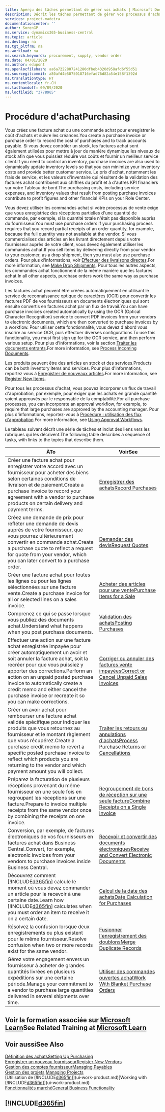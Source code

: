 ```yaml
---
title: Aperçu des tâches permettant de gérer vos achats | Microsoft Docs
description: Décrit les tâches permettant de gérer vos processus d'achat ou d'approvisionnement, y compris le fonctionnement des factures achat et des commandes achat.
services: project-madeira
documentationcenter: ''
author: SorenGP
ms.service: dynamics365-business-central
ms.topic: article
ms.devlang: na
ms.tgt_pltfrm: na
ms.workload: na
ms.search.keywords: procurement, supply, vendor order
ms.date: 04/01/2020
ms.author: edupont
ms.openlocfilehash: aa6a7222807241280dfbeb4320d958afd6f55d51
ms.sourcegitcommit: a80afd4e5075018716efad76d82a54e158f1392d
ms.translationtype: HT
ms.contentlocale: fr-CH
ms.lasthandoff: 09/09/2020
ms.locfileid: "3778905"
---
```

# <a name="purchasing"></a><span data-ttu-id="21b37-103">Procédure d'achat</span><span class="sxs-lookup"><span data-stu-id="21b37-103">Purchasing</span></span>
<span data-ttu-id="21b37-104">Vous créez une facture achat ou une commande achat pour enregistrer le coût d'achats et suivre les créances.</span><span class="sxs-lookup"><span data-stu-id="21b37-104">You create a purchase invoice or purchase order to record the cost of purchases and to track accounts payable.</span></span> <span data-ttu-id="21b37-105">Si vous devez contrôler un stock, les factures achat sont également utilisées pour mettre à jour de manière dynamique les niveaux de stock afin que vous puissiez réduire vos coûts et fournir un meilleur service client.</span><span class="sxs-lookup"><span data-stu-id="21b37-105">If you need to control an inventory, purchase invoices are also used to dynamically update inventory levels so that you can minimize your inventory costs and provide better customer service.</span></span> <span data-ttu-id="21b37-106">Le prix d'achat, notamment les frais de service, et les valeurs d'inventaire qui résultent de la validation des factures achat contribuent aux chiffres du profit et à d'autres KPI financiers sur votre Tableau de bord.</span><span class="sxs-lookup"><span data-stu-id="21b37-106">The purchasing costs, including service expenses, and inventory values that result from posting purchase invoices contribute to profit figures and other financial KPIs on your Role Center.</span></span>

<span data-ttu-id="21b37-107">Vous devez utiliser les commandes achat si votre processus de vente exige que vous enregistriez des réceptions partielles d'une quantité de commande, par exemple, si la quantité totale n'était pas disponible auprès du fournisseur.</span><span class="sxs-lookup"><span data-stu-id="21b37-107">You must use purchase orders if your purchasing process requires that you record partial receipts of an order quantity, for example, because the full quantity was not available at the vendor.</span></span> <span data-ttu-id="21b37-108">Si vous commercialisez des articles en les livrant directement depuis votre fournisseur auprès de votre client, vous devez également utiliser les commandes achat.</span><span class="sxs-lookup"><span data-stu-id="21b37-108">If you sell items by delivering directly from your vendor to your customer, as a drop shipment, then you must also use purchase orders.</span></span> <span data-ttu-id="21b37-109">Pour plus d'informations, voir [Effectuer des livraisons directes](sales-how-drop-shipment.md).</span><span class="sxs-lookup"><span data-stu-id="21b37-109">For more information, see [Make Drop Shipments](sales-how-drop-shipment.md).</span></span> <span data-ttu-id="21b37-110">Pour tous les autres aspects, les commandes achat fonctionnent de la même manière que les factures achat.</span><span class="sxs-lookup"><span data-stu-id="21b37-110">In all other aspects, purchase orders work the same way as purchase invoices.</span></span>

<span data-ttu-id="21b37-111">Les factures achat peuvent être créées automatiquement en utilisant le service de reconnaissance optique de caractères (OCR) pour convertir les factures PDF de vos fournisseurs en documents électroniques qui sont ensuite convertis en factures achat par un flux de travail.</span><span class="sxs-lookup"><span data-stu-id="21b37-111">You can have purchase invoices created automatically by using the OCR (Optical Character Recognition) service to convert PDF invoices from your vendors to electronic documents, which are then converted to purchase invoices by a workflow.</span></span> <span data-ttu-id="21b37-112">Pour utiliser cette fonctionnalité, vous devez d'abord vous inscrire au service OCR, puis effectuer diverses configurations.</span><span class="sxs-lookup"><span data-stu-id="21b37-112">To use this functionality, you must first sign up for the OCR service, and then perform various setup.</span></span> <span data-ttu-id="21b37-113">Pour plus d'informations, voir la section [Traiter les documents entrants](across-process-income-documents.md).</span><span class="sxs-lookup"><span data-stu-id="21b37-113">For more information, see [Process Incoming Documents](across-process-income-documents.md).</span></span>      

<span data-ttu-id="21b37-114">Les produits peuvent être des articles en stock et des services.</span><span class="sxs-lookup"><span data-stu-id="21b37-114">Products can be both inventory items and services.</span></span> <span data-ttu-id="21b37-115">Pour plus d'informations, reportez vous à [Enregistrer de nouveaux articles](inventory-how-register-new-items.md).</span><span class="sxs-lookup"><span data-stu-id="21b37-115">For more information, see [Register New Items](inventory-how-register-new-items.md).</span></span>

<span data-ttu-id="21b37-116">Pour tous les processus d'achat, vous pouvez incorporer un flux de travail d'approbation, par exemple, pour exiger que les achats en grande quantité soient approuvés par le responsable de la comptabilité.</span><span class="sxs-lookup"><span data-stu-id="21b37-116">For all purchase processes, you can incorporate an approval workflow, for example, to require that large purchases are approved by the accounting manager.</span></span> <span data-ttu-id="21b37-117">Pour plus d'informations, reportez-vous à [Procédure : utilisation des flux d'approbation](across-how-use-approval-workflows.md).</span><span class="sxs-lookup"><span data-stu-id="21b37-117">For more information, see [Using Approval Workflows](across-how-use-approval-workflows.md).</span></span>

<span data-ttu-id="21b37-118">Le tableau suivant décrit une série de tâches et inclut des liens vers les rubriques qui les décrivent.</span><span class="sxs-lookup"><span data-stu-id="21b37-118">The following table describes a sequence of tasks, with links to the topics that describe them.</span></span>

| <span data-ttu-id="21b37-119">À</span><span class="sxs-lookup"><span data-stu-id="21b37-119">To</span></span> | <span data-ttu-id="21b37-120">Voir</span><span class="sxs-lookup"><span data-stu-id="21b37-120">See</span></span> |
| --- | --- |
| <span data-ttu-id="21b37-121">Créer une facture achat pour enregistrer votre accord avec un fournisseur pour acheter des biens selon certaines conditions de livraison et de paiement.</span><span class="sxs-lookup"><span data-stu-id="21b37-121">Create a purchase invoice to record your agreement with a vendor to purchase products on certain delivery and payment terms.</span></span> |[<span data-ttu-id="21b37-122">Enregistrer des achats</span><span class="sxs-lookup"><span data-stu-id="21b37-122">Record Purchases</span></span>](purchasing-how-record-purchases.md) |
|<span data-ttu-id="21b37-123">Créez une demande de prix pour refléter une demande de devis auprès de votre fournisseur, que vous pourrez ultérieurement convertir en commande achat.</span><span class="sxs-lookup"><span data-stu-id="21b37-123">Create a purchase quote to reflect a request for quote from your vendor, which you can later convert to a purchase order.</span></span>|[<span data-ttu-id="21b37-124">Demander des devis</span><span class="sxs-lookup"><span data-stu-id="21b37-124">Request Quotes</span></span>](purchasing-how-request-quotes.md)|
| <span data-ttu-id="21b37-125">Créer une facture achat pour toutes les lignes ou pour les lignes sélectionnées sur une facture vente.</span><span class="sxs-lookup"><span data-stu-id="21b37-125">Create a purchase invoice for all or selected lines on a sales invoice.</span></span> |[<span data-ttu-id="21b37-126">Acheter des articles pour une vente</span><span class="sxs-lookup"><span data-stu-id="21b37-126">Purchase Items for a Sale</span></span>](purchasing-how-purchase-products-sale.md) |
|<span data-ttu-id="21b37-127">Comprenez ce qui se passe lorsque vous publiez des documents achat.</span><span class="sxs-lookup"><span data-stu-id="21b37-127">Understand what happens when you post purchase documents.</span></span>|[<span data-ttu-id="21b37-128">Validation des achats</span><span class="sxs-lookup"><span data-stu-id="21b37-128">Posting Purchases</span></span>](ui-post-purchases.md)|
| <span data-ttu-id="21b37-129">Effectuer une action sur une facture achat enregistrée impayée pour créer automatiquement un avoir et soit annuler la facture achat, soit la recréer pour que vous puissiez y apporter des corrections.</span><span class="sxs-lookup"><span data-stu-id="21b37-129">Perform an action on an unpaid posted purchase invoice to automatically create a credit memo and either cancel the purchase invoice or recreate it so you can make corrections.</span></span> |[<span data-ttu-id="21b37-130">Corriger ou annuler des factures vente impayées</span><span class="sxs-lookup"><span data-stu-id="21b37-130">Correct or Cancel Unpaid Sales Invoices</span></span>](purchasing-how-correct-cancel-unpaid-purchase-invoices.md) |
| <span data-ttu-id="21b37-131">Créer un avoir achat pour rembourser une facture achat validée spécifique pour indiquer les produits que vous retournez au fournisseur et le montant règlement que vous récupérez.</span><span class="sxs-lookup"><span data-stu-id="21b37-131">Create a purchase credit memo to revert a specific posted purchase invoice to reflect which products you are returning to the vendor and which payment amount you will collect.</span></span> |[<span data-ttu-id="21b37-132">Traiter les retours ou annulations d'achats</span><span class="sxs-lookup"><span data-stu-id="21b37-132">Process Purchase Returns or Cancellations</span></span>](purchasing-how-register-new-vendors.md) |
|<span data-ttu-id="21b37-133">Préparez la facturation de plusieurs réceptions provenant du même fournisseur en une seule fois en regroupant les réceptions sur une facture.</span><span class="sxs-lookup"><span data-stu-id="21b37-133">Prepare to invoice multiple receipts from the same vendor once by combining the receipts on one invoice.</span></span>|[<span data-ttu-id="21b37-134">Regroupement de bons de réception sur une seule facture</span><span class="sxs-lookup"><span data-stu-id="21b37-134">Combine Receipts on a Single Invoice</span></span>](purchasing-how-to-combine-receipts.md)|
|<span data-ttu-id="21b37-135">Conversion, par exemple, de factures électroniques de vos fournisseurs en factures achat dans Business Central.</span><span class="sxs-lookup"><span data-stu-id="21b37-135">Convert, for example, electronic invoices from your vendors to purchase invoices inside Business Central.</span></span>|[<span data-ttu-id="21b37-136">Recevoir et convertir des documents électroniques</span><span class="sxs-lookup"><span data-stu-id="21b37-136">Receive and Convert Electronic Documents</span></span>](purchasing-how-to-receive-and-convert-electronic-documents.md)|
| <span data-ttu-id="21b37-137">Découvrez comment [!INCLUDE[d365fin](includes/d365fin_md.md)] calcule le moment où vous devez commander un article pour le recevoir à une certaine date.</span><span class="sxs-lookup"><span data-stu-id="21b37-137">Learn how [!INCLUDE[d365fin](includes/d365fin_md.md)] calculates when you must order an item to receive it on a certain date.</span></span>|[<span data-ttu-id="21b37-138">Calcul de la date des achats</span><span class="sxs-lookup"><span data-stu-id="21b37-138">Date Calculation for Purchases</span></span>](purchasing-date-calculation-for-purchases.md)|
|<span data-ttu-id="21b37-139">Résolvez la confusion lorsque deux enregistrements ou plus existent pour le même fournisseur.</span><span class="sxs-lookup"><span data-stu-id="21b37-139">Resolve confusion when two or more records exist for the same vendor.</span></span>|[<span data-ttu-id="21b37-140">Fusionner l'enregistrement des doublons</span><span class="sxs-lookup"><span data-stu-id="21b37-140">Merge Duplicate Records</span></span>](sales-how-merge-duplicate-records.md)|
|<span data-ttu-id="21b37-141">Gérez votre engagement envers un fournisseur à acheter de grandes quantités livrées en plusieurs expéditions sur une certaine période.</span><span class="sxs-lookup"><span data-stu-id="21b37-141">Manage your commitment to a vendor to purchase large quantities delivered in several shipments over time.</span></span>|[<span data-ttu-id="21b37-142">Utiliser des commandes ouvertes achat</span><span class="sxs-lookup"><span data-stu-id="21b37-142">Work With Blanket Purchase Orders</span></span>](sales-how-to-create-blanket-sales-orders.md)|

## <a name="see-related-training-at-microsoft-learn"></a><span data-ttu-id="21b37-143">Voir la formation associée sur [Microsoft Learn](/learn/paths/purchase-items-services-dynamics-365-business-central/)</span><span class="sxs-lookup"><span data-stu-id="21b37-143">See Related Training at [Microsoft Learn](/learn/paths/purchase-items-services-dynamics-365-business-central/)</span></span>

## <a name="see-also"></a><span data-ttu-id="21b37-144">Voir aussi</span><span class="sxs-lookup"><span data-stu-id="21b37-144">See Also</span></span>
[<span data-ttu-id="21b37-145">Définition des achats</span><span class="sxs-lookup"><span data-stu-id="21b37-145">Setting Up Purchasing</span></span>](purchasing-setup-purchasing.md)  
[<span data-ttu-id="21b37-146">Enregistrer un nouveau fournisseur</span><span class="sxs-lookup"><span data-stu-id="21b37-146">Register New Vendors</span></span>](purchasing-how-register-new-vendors.md)  
[<span data-ttu-id="21b37-147">Gestion des comptes fournisseur</span><span class="sxs-lookup"><span data-stu-id="21b37-147">Managing Payables</span></span>](payables-manage-payables.md)  
<span data-ttu-id="21b37-148">[Gestion des projets](projects-manage-projects.md)  </span><span class="sxs-lookup"><span data-stu-id="21b37-148">[Managing Projects](projects-manage-projects.md)  </span></span>  
<span data-ttu-id="21b37-149">[Utilisation de [!INCLUDE[d365fin](includes/d365fin_md.md)]](ui-work-product.md)</span><span class="sxs-lookup"><span data-stu-id="21b37-149">[Working with [!INCLUDE[d365fin](includes/d365fin_md.md)]](ui-work-product.md)</span></span>  
[<span data-ttu-id="21b37-150">Fonctionnalités marché</span><span class="sxs-lookup"><span data-stu-id="21b37-150">General Business Functionality</span></span>](ui-across-business-areas.md)

## [!INCLUDE[d365fin](includes/free_trial_md.md)]  
